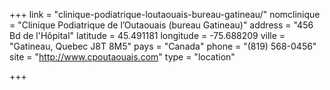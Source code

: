 +++
link = "clinique-podiatrique-loutaouais-bureau-gatineau/"
nomclinique = "Clinique Podiatrique de l’Outaouais (bureau Gatineau)"
address = "456 Bd de l'Hôpital"
latitude = 45.491181
longitude = -75.688209
ville = "Gatineau, Quebec J8T 8M5"
pays = "Canada"
phone = "(819) 568-0456"
site = "http://www.cpoutaouais.com"
type = "location"

+++